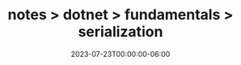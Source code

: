 ---
title: notes > dotnet > fundamentals > serialization
date: 2023-07-23T00:00:00-06:00
draft: false
weight: 1
---